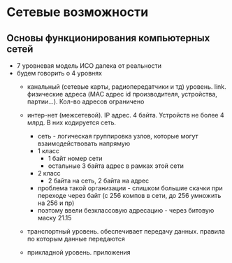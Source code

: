 # Сетевые возможности

## Основы функционирования компьютерных сетей

* 7 уровневая модель ИСО далека от реальности
* будем говорить о 4 уровнях
  * канальный (сетевые карты, радиопередатчики и тд) уровень. link. физические адреса (MAC адрес id производителя, устройства, партии...). Кол-во адресов ограничено
  * интер-нет (межсетевой). IP адрес. 4 байта. Устройств не более 4 млрд. В них кодируется сеть.
    * сеть - логическая группировка узлов, которые могут взаимодействовать напрямую
    * 1 класс
      * 1 байт номер сети
      * остальные 3 байта адрес в рамках этой сети
    * 2 класс
      * 2 байта на сеть, 2 байта на адрес
    * проблема такой организации - слишком большие скачки при переходе через байт (с 256 компов в сети, до 256 умножить на 256 и пр)
    * поэтому ввели безклассовую адресацию - через битовую маску
    21.15
    
  * транспортный уровень. обеспечивает передачу данных. правила по которым данные передаются
  * прикладной уровень. приложения




